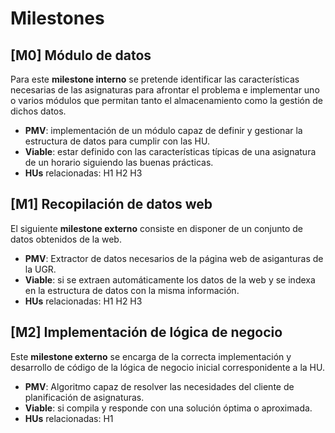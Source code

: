# Milestones

## [M0] Módulo de datos

Para este **milestone interno** se pretende identificar las características necesarias de las asignaturas para afrontar el problema e implementar uno o varios módulos que permitan tanto el almacenamiento como la gestión de dichos datos.
  - **PMV**: implementación de un módulo capaz de definir y gestionar la estructura de datos para cumplir con las HU.
  - **Viable**: estar definido con las características típicas de una asignatura de un horario siguiendo las buenas prácticas.
  - **HUs** relacionadas: H1 H2 H3

## [M1] Recopilación de datos web

El siguiente **milestone externo** consiste en disponer de un conjunto de datos obtenidos de la web.
  - **PMV**: Extractor de datos necesarios de la página web de asiganturas de la UGR.
  - **Viable**: si se extraen automáticamente los datos de la web y se indexa en la estructura de datos con la misma información.
  - **HUs** relacionadas: H1 H2 H3

## [M2] Implementación de lógica de negocio 

Este **milestone externo** se encarga de la correcta implementación y desarrollo de código de la lógica de negocio inicial corresponidente a la HU.
  - **PMV**: Algoritmo capaz de resolver las necesidades del cliente de planificación de asignaturas.
  - **Viable**: si compila y responde con una solución óptima o aproximada.
  - **HUs** relacionadas: H1 
